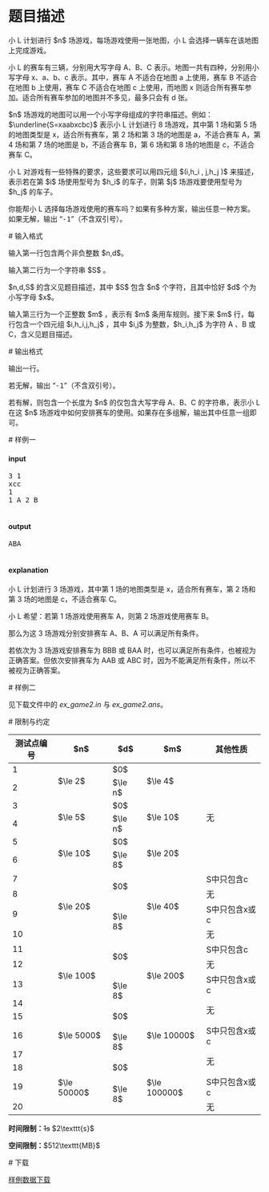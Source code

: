 # 题目描述

<p>小 L 计划进行 $n$ 场游戏，每场游戏使用一张地图，小 L 会选择一辆车在该地图上完成游戏。</p>
<p>小 L 的赛车有三辆，分别用大写字母 A、B、C 表示。地图一共有四种，分别用小写字母 x、a、b、c 表示。其中，赛车 A 不适合在地图 a 上使用，赛车 B 不适合在地图 b 上使用，赛车 C 不适合在地图 c 上使用，而地图 x 则适合所有赛车参加。适合所有赛车参加的地图并不多见，最多只会有 d 张。</p>
<p>$n$ 场游戏的地图可以用一个小写字母组成的字符串描述。例如：$\underline{S=xaabxcbc}$ 表示小 L 计划进行 8 场游戏，其中第 1 场和第 5 场的地图类型是 x，适合所有赛车，第 2
场和第 3 场的地图是 a，不适合赛车 A，第 4 场和第 7 场的地图是 b，不适合赛车 B，第 6 场和第 8 场的地图是 c，不适合赛车 C。</p>
<p>小 L 对游戏有一些特殊的要求，这些要求可以用四元组 $(i,h_i , j,h_j )$ 来描述，表示若在第 $i$ 场使用型号为 $h_i$ 的车子，则第 $j$ 场游戏要使用型号为 $h_j$ 的车子。</p>
<p>你能帮小 L 选择每场游戏使用的赛车吗？如果有多种方案，输出任意一种方案。如果无解，输出 “<samp>-1</samp>”（不含双引号）。</p>
# 输入格式


<p>输入第一行包含两个非负整数 $n,d$。</p>
<p>输入第二行为一个字符串 $S$ 。</p>
<p>$n,d,S$ 的含义见题目描述，其中 $S$ 包含 $n$ 个字符，且其中恰好 $d$ 个为小写字母 $x$。</p>
<p>输入第三行为一个正整数 $m$ ，表示有 $m$ 条用车规则。接下来 $m$ 行，每行包含一个四元组 $i,h_i,j,h_j$ ，其中 $i,j$ 为整数，$h_i,h_j$ 为字符 A 、B 或 C，含义见题目描述。</p>
# 输出格式


<p>输出一行。</p>
<p>若无解，输出 “<samp>-1</samp>”（不含双引号）。</p>
<p>若有解，则包含一个长度为 $n$ 的仅包含大写字母 A、B、C 的字符串，表示小 L 在这 $n$ 场游戏中如何安排赛车的使用。如果存在多组解，输出其中任意一组即可。</p>
# 样例一


<h4>input</h4>
<pre>3 1
xcc
1
1 A 2 B

</pre>

<h4>output</h4>
<pre>ABA

</pre>

<h4>explanation</h4>
<p>小 L 计划进行 3 场游戏，其中第 1 场的地图类型是 x，适合所有赛车，第 2 场和第 3 场的地图是 c，不适合赛车 C。</p>
<p>小 L 希望：若第 1 场游戏使用赛车 A，则第 2 场游戏使用赛车 B。</p>
<p>那么为这 3 场游戏分别安排赛车 A、B、A 可以满足所有条件。</p>
<p>若依次为 3 场游戏安排赛车为 BBB 或 BAA 时，也可以满足所有条件，也被视为正确答案。但依次安排赛车为 AAB 或 ABC 时，因为不能满足所有条件，所以不被视为正确答案。</p>
# 样例二


<p>见下载文件中的 <em>ex_game2.in</em> 与 <em>ex_game2.ans</em>。</p>
# 限制与约定


<table class="table table-bordered table-text-center table-vertical-middle"><thead><tr><th rowspan="1">测试点编号</th><th rowspan="1">$n$</th><th rowspan="1">$d$</th><th rowspan="1">$m$</th><th rowspan="1">其他性质</th></tr></thead><tbody><tr><td rowspan="1">1</td><td rowspan="2">$\le 2$</td><td rowspan="1">$0$</td><td rowspan="2">$\le 4$</td><td rowspan="6">无</td></tr><tr><td rowspan="1">2</td><td rowspan="1">$\le n$</td></tr><tr><td rowspan="1">3</td><td rowspan="2">$\le 5$</td><td rowspan="1">$0$</td><td rowspan="2">$\le 10$</td></tr><tr><td rowspan="1">4</td><td rowspan="1">$\le n$</td></tr><tr><td rowspan="1">5</td><td rowspan="2">$\le 10$</td><td rowspan="1">$0$</td><td rowspan="2">$\le 20$</td></tr><tr><td rowspan="1">6</td><td rowspan="1">$\le 8$</td></tr><tr><td rowspan="1">7</td><td rowspan="4">$\le 20$</td><td rowspan="2">$0$</td><td rowspan="4">$\le 40$</td><td rowspan="1">S中只包含c</td></tr><tr><td rowspan="1">8</td><td rowspan="1">无</td></tr><tr><td rowspan="1">9</td><td rowspan="2">$\le 8$</td><td rowspan="1">S中只包含x或c</td></tr><tr><td rowspan="1">10</td><td rowspan="1">无</td></tr><tr><td rowspan="1">11</td><td rowspan="4">$\le 100$</td><td rowspan="2">$0$</td><td rowspan="4">$\le 200$</td><td rowspan="1">S中只包含c</td></tr><tr><td rowspan="1">12</td><td rowspan="1">无</td></tr><tr><td rowspan="1">13</td><td rowspan="2">$\le 8$</td><td rowspan="1">S中只包含x或c</td></tr><tr><td rowspan="1">14</td><td rowspan="2">无</td></tr><tr><td rowspan="1">15</td><td rowspan="3">$\le 5000$</td><td rowspan="1">$0$</td><td rowspan="3">$\le 10000$</td></tr><tr><td rowspan="1">16</td><td rowspan="2">$\le 8$</td><td rowspan="1">S中只包含x或c</td></tr><tr><td rowspan="1">17</td><td rowspan="2">无</td></tr><tr><td rowspan="1">18</td><td rowspan="3">$\le 50000$</td><td rowspan="1">$0$</td><td rowspan="3">$\le 100000$</td></tr><tr><td rowspan="1">19</td><td rowspan="2">$\le 8$</td><td rowspan="1">S中只包含x或c</td></tr><tr><td rowspan="1">20</td><td rowspan="1">无</td></tr></tbody></table><p><strong>时间限制：</strong><del>1s</del> $2\texttt{s}$</p>
<p><strong>空间限制：</strong>$512\texttt{MB}$</p>
# 下载


<p><a href="/download.php?type=problem&amp;id=317">样例数据下载</a></p>
